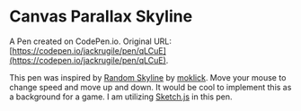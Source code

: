 # Canvas Parallax Skyline

A Pen created on CodePen.io. Original URL: [https://codepen.io/jackrugile/pen/qLCuE](https://codepen.io/jackrugile/pen/qLCuE).

This pen was inspired by [Random Skyline](http://codepen.io/moklick/pen/riJFp) by [moklick](http://codepen.io/moklick). Move your mouse to change speed and move up and down. It would be cool to implement this as a background for a game. I am utilizing [Sketch.js](https://github.com/soulwire/sketch.js) in this pen.
